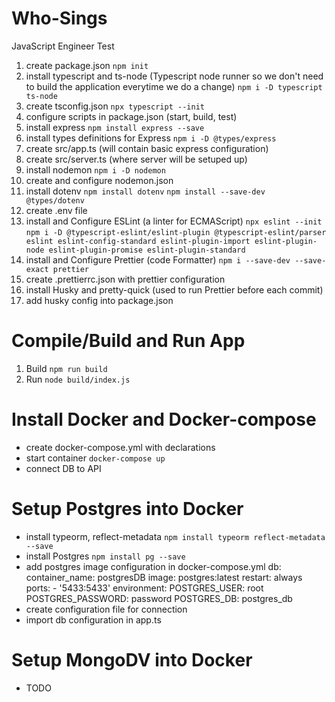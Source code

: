 # Who-Sings
JavaScript Engineer Test 


1. create package.json
   `npm init`
2. install typescript and ts-node (Typescript node runner so we don't need to build the application everytime we do a change)
   `npm i -D typescript ts-node`
3. create tsconfig.json
   `npx typescript --init`
4. configure scripts in package.json (start, build, test)
5. install express
   `npm install express --save`
6. install types definitions for Express
   `npm i -D @types/express`
7. create src/app.ts (will contain basic express configuration)
8. create src/server.ts (where server will be setuped up)
9. install nodemon
   `npm i -D nodemon`
10. create and configure nodemon.json
11. install dotenv
    `npm install dotenv`
    `npm install --save-dev @types/dotenv`
12. create .env file
13. install and Configure ESLint (a linter for ECMAScript)
    `npx eslint --init`
    `npm i -D @typescript-eslint/eslint-plugin @typescript-eslint/parser eslint eslint-config-standard eslint-plugin-import eslint-plugin-node eslint-plugin-promise eslint-plugin-standard`
14. install and Configure Prettier (code Formatter)
    `npm i --save-dev --save-exact prettier`
15. create .prettierrc.json with prettier configuration
16. install Husky and pretty-quick (used to run Prettier before each commit)
17. add husky config into package.json

# Compile/Build and Run App

1. Build
   `npm run build`
2. Run
   `node build/index.js`

# Install Docker and Docker-compose

- create docker-compose.yml with declarations
- start container
  `docker-compose up`
- connect DB to API

# Setup Postgres into Docker

- install typeorm, reflect-metadata
  `npm install typeorm reflect-metadata --save`
- install Postgres
  `npm install pg --save`
- add postgres image configuration in docker-compose.yml
db:
    container_name: postgresDB
    image: postgres:latest
    restart: always
    ports:
      - '5433:5433'
    environment:
      POSTGRES_USER: root
      POSTGRES_PASSWORD: password
      POSTGRES_DB: postgres_db
- create configuration file for connection
- import db configuration in app.ts

# Setup MongoDV into Docker

- TODO
